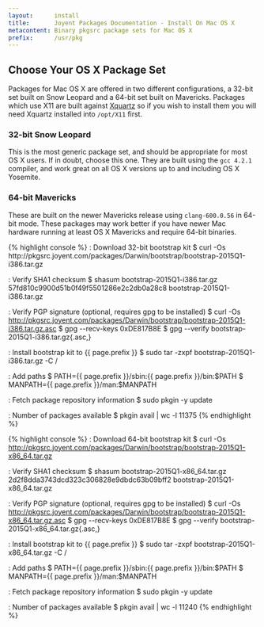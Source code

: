 ```yaml
---
layout:      install
title:       Joyent Packages Documentation - Install On Mac OS X
metacontent: Binary pkgsrc package sets for Mac OS X
prefix:      /usr/pkg
---
```


<div class="container">
	<h2 class="text-center">Choose Your OS X Package Set</h2>
	<div class="row">
	<div class="row">
		<div class="col-md-1">
		</div>
		<div class="col-md-10">
			<p class="lead">
				Packages for Mac OS X are offered in two different configurations, a 32-bit set
				built on Snow Leopard and a 64-bit set built on Mavericks.  Packages which use
				X11 are built against <a href="http://xquartz.macosforge.org/">Xquartz</a> so if
				you wish to install them you will need Xquartz installed into
				<code>/opt/X11</code> first.
			</p>
		</div>
		<div class="col-md-1">
		</div>
	</div>
	<div class="row">
		<div class="col-md-6">
			<h3 class="text-center">32-bit Snow Leopard</h3>
			<p>
				This is the most generic package set, and should be appropriate for most OS X
				users.  If in doubt, choose this one.  They are built using the
				<code>gcc 4.2.1</code> compiler, and work great on all OS X versions up to and
				including OS X Yosemite.
			</p>
		</div>
		<div class="col-md-6">
			<h3 class="text-center">64-bit Mavericks</h3>
			<p>
				These are built on the newer Mavericks release using <code>clang-600.0.56</code>
				in 64-bit mode.  These packages may work better if you have newer Mac hardware
				running at least OS X Mavericks and require 64-bit binaries.
			</p>
		</div>
	</div>
	<div class="row">
		<div class="col-md-6">
{% highlight console %}
: Download 32-bit bootstrap kit
$ curl -Os http://pkgsrc.joyent.com/packages/Darwin/bootstrap/bootstrap-2015Q1-i386.tar.gz

: Verify SHA1 checksum
$ shasum bootstrap-2015Q1-i386.tar.gz
57fd810c9900d51b0f49f5501286e2c2db0a28c8  bootstrap-2015Q1-i386.tar.gz

: Verify PGP signature (optional, requires gpg to be installed)
$ curl -Os http://pkgsrc.joyent.com/packages/Darwin/bootstrap/bootstrap-2015Q1-i386.tar.gz.asc
$ gpg --recv-keys 0xDE817B8E
$ gpg --verify bootstrap-2015Q1-i386.tar.gz{.asc,}

: Install bootstrap kit to {{ page.prefix }}
$ sudo tar -zxpf bootstrap-2015Q1-i386.tar.gz -C /

: Add paths
$ PATH={{ page.prefix }}/sbin:{{ page.prefix }}/bin:$PATH
$ MANPATH={{ page.prefix }}/man:$MANPATH

: Fetch package repository information
$ sudo pkgin -y update

: Number of packages available
$ pkgin avail | wc -l
  11375
{% endhighlight %}
		</div>
		<div class="col-md-6">
{% highlight console %}
: Download 64-bit bootstrap kit
$ curl -Os http://pkgsrc.joyent.com/packages/Darwin/bootstrap/bootstrap-2015Q1-x86_64.tar.gz

: Verify SHA1 checksum
$ shasum bootstrap-2015Q1-x86_64.tar.gz
2d2f8dda3743dcd323c306828e9dbdc63b09bff2  bootstrap-2015Q1-x86_64.tar.gz

: Verify PGP signature (optional, requires gpg to be installed)
$ curl -Os http://pkgsrc.joyent.com/packages/Darwin/bootstrap/bootstrap-2015Q1-x86_64.tar.gz.asc
$ gpg --recv-keys 0xDE817B8E
$ gpg --verify bootstrap-2015Q1-x86_64.tar.gz{.asc,}

: Install bootstrap kit to {{ page.prefix }}
$ sudo tar -zxpf bootstrap-2015Q1-x86_64.tar.gz -C /

: Add paths
$ PATH={{ page.prefix }}/sbin:{{ page.prefix }}/bin:$PATH
$ MANPATH={{ page.prefix }}/man:$MANPATH

: Fetch package repository information
$ sudo pkgin -y update

: Number of packages available
$ pkgin avail | wc -l
   11240
{% endhighlight %}
		</div>
	</div>
	</div>
</div>
